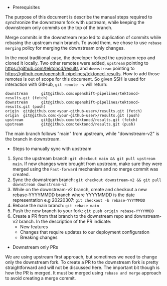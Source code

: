 * Prerequisites

The purpose of this document is describe the manual steps required to synchronize the downstream fork with upstream, while keeping the downstream only commits on the top of the branch.

Merge commits in the downstream repo led to duplication of commits while rebasing the upstream main branch. To avoid them, we chose to use `rebase merging` policy for merging the downstream only changes.

In the most traditional case, the developer forked the upstream repo and cloned it locally. Two other remotes were added, `upstream` pointing to https://github.com/tektoncd/results and `downstream` pointing to https://github.com/openshift-pipelines/tektoncd-results. How to add those remotes is out of scope for this document. So given SSH is used for interaction with GitHub, `git remote -v` will return:

```
downstream      git@github.com:openshift-pipelines/tektoncd-results.git (fetch)
downstream      git@github.com:openshift-pipelines/tektoncd-results.git (push)
origin  git@github.com:<your-github-user>/results.git (fetch)
origin  git@github.com:<your-github-user>/results.git (push)
upstream        git@github.com:tektoncd/results.git (fetch)
upstream        git@github.com:tektoncd/results.git (push)
```

The main branch follows "main" from upstream, while "downstream-v2" is the branch in downstream.

* Steps to manually sync with upstream
1. Sync the upstream branch: `git checkout main && git pull upstream main`. If new changes were brought from upstream, make sure they were merged using the `Fast-forward` mechanism and no merge commit was created.
2. Sync the downstream branch: `git checkout downstream-v2 && git pull downstream downstream-v2`
3. While on the downstream-v2 branch, create and checkout a new rebase-YYYYMMDD branch where YYYYMMDD is the date representation e.g 20220307: `git checkout -b rebase-YYYYMMDD`
4. Rebase the main branch: `git rebase main`
5. Push the new branch to your fork: `git push origin rebase-YYYYMMDD`
6. Create a PR from that branch to the downstream repo and downstream-v2 branch. In the description of the PR indicate:
    - New features
    - Changes that require updates to our deployment configuration
    - Breaking changes

* Downstream only PRs

We are using upstream first approach, but sometimes we need to change only the downstream fork. To create a PR to the downstream fork is pretty straightforward and will not be discussed here. The important bit though is how the PR is merged. It must be merged using `rebase and merge` approach to avoid creating a merge commit.
